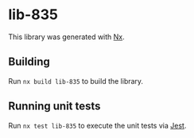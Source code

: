 # lib-835

This library was generated with [Nx](https://nx.dev).

## Building

Run `nx build lib-835` to build the library.

## Running unit tests

Run `nx test lib-835` to execute the unit tests via [Jest](https://jestjs.io).
